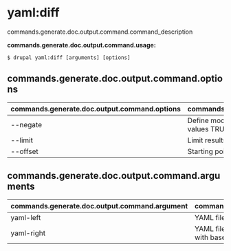 # yaml:diff
commands.generate.doc.output.command.command_description

**commands.generate.doc.output.command.usage:**
```
$ drupal yaml:diff [arguments] [options] 
```

## commands.generate.doc.output.command.options
commands.generate.doc.output.command.options | commands.generate.doc.output.command.details
-------|-------------
--negate | Define mode diff or equal comparation, possible values TRUE/FALSE or 0/1
--limit | Limit results to a specific number
--offset | Starting point of a limit

## commands.generate.doc.output.command.arguments
commands.generate.doc.output.command.argument | commands.generate.doc.output.command.details
---------|-------------
yaml-left | YAML file used as base to compare
yaml-right | YAML file used to determine missing or differences with base YAML file
